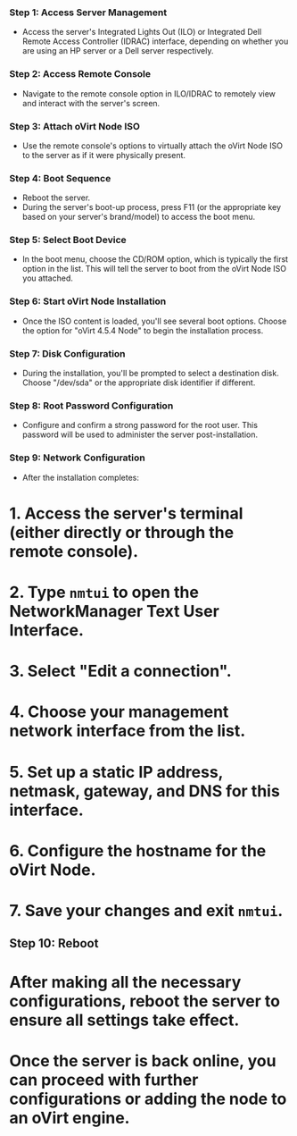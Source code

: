### Step 1: Access Server Management
- Access the server's Integrated Lights Out (ILO) or Integrated Dell Remote Access Controller (IDRAC) interface, depending on whether you are using an HP server or a Dell server respectively.

### Step 2: Access Remote Console
- Navigate to the remote console option in ILO/IDRAC to remotely view and interact with the server's screen.

### Step 3: Attach oVirt Node ISO
- Use the remote console's options to virtually attach the oVirt Node ISO to the server as if it were physically present.

### Step 4: Boot Sequence
- Reboot the server.
- During the server's boot-up process, press F11 (or the appropriate key based on your server's brand/model) to access the boot menu.

### Step 5: Select Boot Device
- In the boot menu, choose the CD/ROM option, which is typically the first option in the list. This will tell the server to boot from the oVirt Node ISO you attached.

### Step 6: Start oVirt Node Installation
- Once the ISO content is loaded, you'll see several boot options. Choose the option for "oVirt 4.5.4 Node" to begin the installation process.

### Step 7: Disk Configuration
- During the installation, you'll be prompted to select a destination disk. Choose "/dev/sda" or the appropriate disk identifier if different.

### Step 8: Root Password Configuration
- Configure and confirm a strong password for the root user. This password will be used to administer the server post-installation.

### Step 9: Network Configuration
- After the installation completes:
# 1. Access the server's terminal (either directly or through the remote console).
# 2. Type `nmtui` to open the NetworkManager Text User Interface.
# 3. Select "Edit a connection".
# 4. Choose your management network interface from the list.
# 5. Set up a static IP address, netmask, gateway, and DNS for this interface.
# 6. Configure the hostname for the oVirt Node.
# 7. Save your changes and exit `nmtui`.

## Step 10: Reboot
# After making all the necessary configurations, reboot the server to ensure all settings take effect.

# Once the server is back online, you can proceed with further configurations or adding the node to an oVirt engine.
